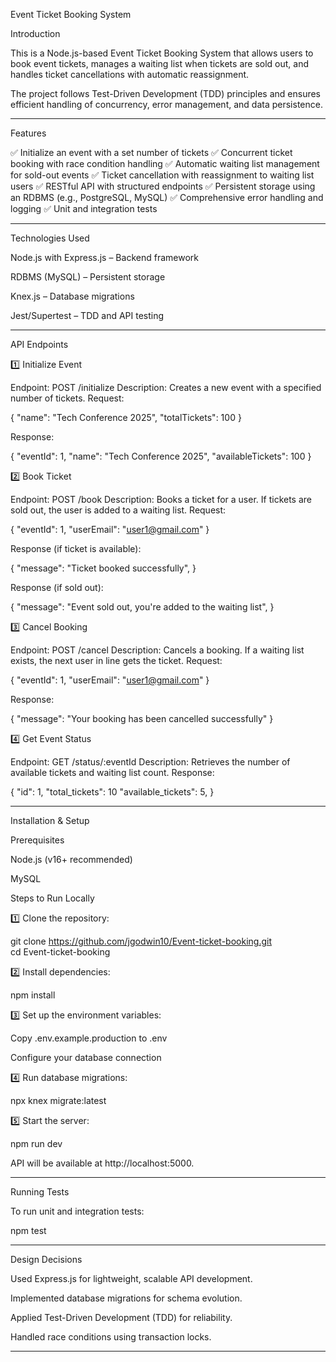 Event Ticket Booking System

Introduction

This is a Node.js-based Event Ticket Booking System that allows users to book event tickets, manages a waiting list when tickets are sold out, and handles ticket cancellations with automatic reassignment.

The project follows Test-Driven Development (TDD) principles and ensures efficient handling of concurrency, error management, and data persistence.


---

Features

✅ Initialize an event with a set number of tickets
✅ Concurrent ticket booking with race condition handling
✅ Automatic waiting list management for sold-out events
✅ Ticket cancellation with reassignment to waiting list users
✅ RESTful API with structured endpoints
✅ Persistent storage using an RDBMS (e.g., PostgreSQL, MySQL)
✅ Comprehensive error handling and logging
✅ Unit and integration tests


---

Technologies Used

Node.js with Express.js – Backend framework

RDBMS (MySQL) – Persistent storage

Knex.js – Database migrations

Jest/Supertest – TDD and API testing



---

API Endpoints

1️⃣ Initialize Event

Endpoint: POST /initialize
Description: Creates a new event with a specified number of tickets.
Request:

{
  "name": "Tech Conference 2025",
  "totalTickets": 100
}

Response:

{
  "eventId": 1,
  "name": "Tech Conference 2025",
  "availableTickets": 100
}

2️⃣ Book Ticket

Endpoint: POST /book
Description: Books a ticket for a user. If tickets are sold out, the user is added to a waiting list.
Request:

{
  "eventId": 1,
  "userEmail": "user1@gmail.com"
}

Response (if ticket is available):

{
  "message": "Ticket booked successfully",
}

Response (if sold out):

{
  "message": "Event sold out, you're added to the waiting list",
}

3️⃣ Cancel Booking

Endpoint: POST /cancel
Description: Cancels a booking. If a waiting list exists, the next user in line gets the ticket.
Request:

{
  "eventId": 1,
  "userEmail": "user1@gmail.com"
}

Response:

{
  "message": "Your booking has been cancelled successfully"
}

4️⃣ Get Event Status

Endpoint: GET /status/:eventId
Description: Retrieves the number of available tickets and waiting list count.
Response:

{
  "id": 1,
  "total_tickets": 10
  "available_tickets": 5,
}


---

Installation & Setup

Prerequisites

Node.js (v16+ recommended)

MySQL



Steps to Run Locally

1️⃣ Clone the repository:

git clone https://github.com/jgodwin10/Event-ticket-booking.git  
cd Event-ticket-booking

2️⃣ Install dependencies:

npm install

3️⃣ Set up the environment variables:

Copy .env.example.production to .env

Configure your database connection


4️⃣ Run database migrations:

npx knex migrate:latest

5️⃣ Start the server:

npm run dev

API will be available at http://localhost:5000.


---

Running Tests

To run unit and integration tests:

npm test


---

Design Decisions

Used Express.js for lightweight, scalable API development.

Implemented database migrations for schema evolution.

Applied Test-Driven Development (TDD) for reliability.

Handled race conditions using transaction locks.



---


